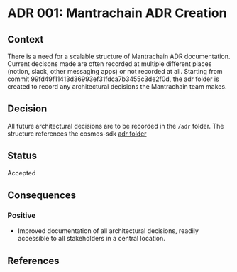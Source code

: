 # ADR 001: Mantrachain ADR Creation

## Context

There is a need for a scalable structure of Mantrachain ADR documentation. Current decisons made are often recorded at multiple different places (notion, slack, other messaging apps) or not recorded at all. Starting from commit 99fd49f11413d36993ef31fdca7b3455c3de2f0d, the adr folder is created to record any architectural decisions the Mantrachain team makes.

## Decision

All future architectural decisions are to be recorded in the `/adr` folder. The structure references the cosmos-sdk [adr folder](https://github.com/cosmos/cosmos-sdk/tree/main/docs/architecture)

## Status

Accepted

## Consequences

### Positive

* Improved documentation of all architectural decisions, readily accessible to all stakeholders in a central location.

## References